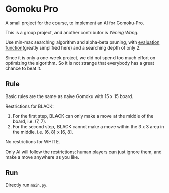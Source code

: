 # Gomoku Pro

A small project for the course, to implement an AI for Gomoku-Pro.

This is a group project, and another contributor is *Yiming Wang*.

Use min-max searching algorithm and alpha-beta pruning, with [evaluation function](https://github.com/sxysxy/GensokyoGomoku)(greatly simplified here) and a searching depth of only 2.

Since it is only a one-week project, we did not spend too much effort on optimizing the algorithm. So it is not strange that everybody has a great chance to beat it.

## Rule

Basic rules are the same as naive Gomoku with 15 x 15 board.

Restrictions for BLACK:
1) For the first step, BLACK can only make a move at the middle of the board, i.e. (7, 7).
2) For the second step, BLACK cannot make a move within the 3 x 3 area in the middle, i.e. \[6, 8\] x \[6, 8\].

No restrictions for WHITE.

Only AI will follow the restrictions; human players can just ignore them, and make a move anywhere as you like.

## Run

Directly run `main.py`.
